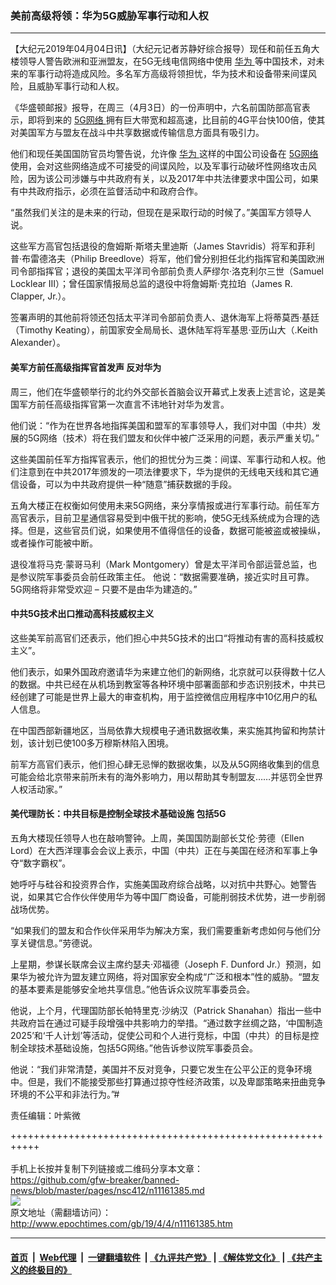 ### 美前高级将领：华为5G威胁军事行动和人权
------------------------

<p>
 【大纪元2019年04月04日讯】（大纪元记者苏静好综合报导）现任和前任五角大楼领导人警告欧洲和亚洲盟友，在5G无线电信网络中使用
 <a href="http://www.epochtimes.com/gb/tag/%E5%8D%8E%E4%B8%BA.html">
  华为
 </a>
 等中国技术，对未来的军事行动将造成风险。多名军方高级将领担忧，华为技术和设备带来间谍风险，且威胁军事行动和人权。
</p>
<p>
 《华盛顿邮报》报导，在周三（4月3日）的一份声明中，六名前国防部高官表示，即将到来的
 <a href="http://www.epochtimes.com/gb/tag/5g%E7%BD%91%E7%BB%9C.html">
  5G网络
 </a>
 拥有巨大带宽和超高速，比目前的4G平台快100倍，使其对美国军方与盟友在战斗中共享数据或传输信息方面具有吸引力。
</p>
<p>
 他们和现任美国国防官员均警告说，允许像
 <a href="http://www.epochtimes.com/gb/tag/%E5%8D%8E%E4%B8%BA.html">
  华为
 </a>
 这样的中国公司设备在
 <a href="http://www.epochtimes.com/gb/tag/5g%E7%BD%91%E7%BB%9C.html">
  5G网络
 </a>
 使用，会对这些网络造成不可接受的间谍风险，以及军事行动破坏性网络攻击风险，因为该公司涉嫌与中共政府有关，以及2017年中共法律要求中国公司，如果有中共政府指示，必须在监督活动中和政府合作。
</p>
<p>
 “虽然我们关注的是未来的行动，但现在是采取行动的时候了。”美国军方领导人说。
</p>
<p>
 这些军方高官包括退役的詹姆斯‧斯塔夫里迪斯（James Stavridis）将军和菲利普‧布雷德洛夫（Philip Breedlove）将军，他们曾分别担任北约指挥官和美国欧洲司令部指挥官；退役的美国太平洋司令部前负责人萨缪尔‧洛克利尔三世（Samuel Locklear III）；曾任国家情报局总监的退役中将詹姆斯‧克拉珀（James R. Clapper, Jr.）。
</p>
<p>
 签署声明的其他前将领还包括太平洋司令部前负责人、退休海军上将蒂莫西‧基廷（Timothy Keating），前国家安全局局长、退休陆军将军基思‧亚历山大（.Keith Alexander）。
</p>
<h4>
 美军方前任高级指挥官首发声 反对华为
</h4>
<p>
 周三，他们在华盛顿举行的北约外交部长首脑会议开幕式上发表上述言论，这是美国军方前任高级指挥官第一次直言不讳地针对华为发言。
</p>
<p>
 他们说：“作为在世界各地指挥美国和盟军的军事领导人，我们对中国（中共）发展的5G网络（技术）将在我们盟友和伙伴中被广泛采用的问题，表示严重关切。”
</p>
<p>
 这些美国前任军方指挥官表示，他们的担忧分为三类：间谍、军事行动和人权。他们注意到在中共2017年颁发的一项法律要求下，华为提供的无线电天线和其它通信设备，可以为中共政府提供一种“随意”捕获数据的手段。
</p>
<p>
 五角大楼正在权衡如何使用未来5G网络，来分享情报或进行军事行动。前任军方高官表示，目前卫星通信容易受到中俄干扰的影响，使5G无线系统成为合理的选择。但是，这些官员们说，如果使用不值得信任的设备，数据可能被盗或被操纵，或者操作可能被中断。
</p>
<p>
 退役准将马克‧蒙哥马利（Mark Montgomery）曾是太平洋司令部运营总监，也是参议院军事委员会前任政策主任。 他说：“数据需要准确，接近实时且可靠。 5G网络将非常受欢迎 – 只要不是由华为建造的。”
</p>
<h4>
 中共5G技术出口推动高科技威权主义
</h4>
<p>
 这些美军前高官们还表示，他们担心中共5G技术的出口“将推动有害的高科技威权主义”。
</p>
<p>
 他们表示，如果外国政府邀请华为来建立他们的新网络，北京就可以获得数十亿人的数据。中共已经在从机场到教室等各种环境中部署面部和步态识别技术，中共已经创建了可能是世界上最大的审查机构，用于监控微信应用程序中10亿用户的私人信息。
</p>
<p>
 在中国西部新疆地区，当局依靠大规模电子通讯数据收集，来实施其拘留和拘禁计划，该计划已使100多万穆斯林陷入困境。
</p>
<p>
 前军方高官们表示，他们担心肆无忌惮的数据收集，以及从5G网络收集到的信息可能会给北京带来前所未有的海外影响力，用以帮助其专制盟友……并惩罚全世界人权活动家。”
</p>
<h4>
 美代理防长：中共目标是控制全球技术基础设施 包括5G
</h4>
<p>
 五角大楼现任领导人也在敲响警钟。上周，美国国防副部长艾伦‧劳德（Ellen Lord）在大西洋理事会会议上表示，中国（中共）正在与美国在经济和军事上争夺“数字霸权”。
</p>
<p>
 她呼吁与硅谷和投资界合作，实施美国政府综合战略，以对抗中共野心。她警告说，如果其它合作伙伴使用华为等中国厂商设备，可能削弱技术优势，进一步削弱战场优势。
</p>
<p>
 “如果我们的盟友和合作伙伴采用华为解决方案，我们需要重新考虑如何与他们分享关键信息。”劳德说。
</p>
<p>
 上星期，参谋长联席会议主席约瑟夫‧邓福德（Joseph F. Dunford Jr.）预测，如果华为被允许为盟友建立网络，将对国家安全构成“广泛和根本”性的威胁。“盟友的基本要素是能够安全地共享信息。”他告诉众议院军事委员会。
</p>
<p>
 他说，上个月，代理国防部长帕特里克‧沙纳汉（Patrick Shanahan）指出一些中共政府旨在通过可疑手段增强中共影响力的举措。“通过数字丝绸之路，‘中国制造2025’和‘千人计划’等活动，促使公司和个人进行竞标，中国（中共）的目标是控制全球技术基础设施，包括5G网络。”他告诉参议院军事委员会。
</p>
<p>
 他说：“我们非常清楚，美国并不反对竞争，只要它发生在公平公正的竞争环境中。但是，我们不能接受那些打算通过掠夺性经济政策，以及卑鄙策略来扭曲竞争环境的不公平和非法行为。”#
</p>
<p>
 责任编辑：叶紫微
</p>

+++++++++++++++++++++++++++++++++++++++++++++++++++++++++++<br/><br/>
手机上长按并复制下列链接或二维码分享本文章：<br/>
https://github.com/gfw-breaker/banned-news/blob/master/pages/nsc412/n11161385.md <br/>
<a href='https://github.com/gfw-breaker/banned-news/blob/master/pages/nsc412/n11161385.md'><img src='https://github.com/gfw-breaker/banned-news/blob/master/pages/nsc412/n11161385.md.png'/></a> <br/>
原文地址（需翻墙访问）：http://www.epochtimes.com/gb/19/4/4/n11161385.htm


------------------------
#### [首页](https://github.com/gfw-breaker/banned-news/blob/master/README.md) &nbsp;|&nbsp; [Web代理](https://github.com/labour-camp/helloworld) &nbsp;|&nbsp; [一键翻墙软件](https://github.com/gfw-breaker/nogfw/blob/master/README.md) &nbsp;| [《九评共产党》](https://github.com/gfw-breaker/9ping.md/blob/master/README.md#九评之一评共产党是什么) | [《解体党文化》](https://github.com/gfw-breaker/jtdwh.md/blob/master/README.md) | [《共产主义的终极目的》](https://github.com/gfw-breaker/gczydzjmd.md/blob/master/README.md)

